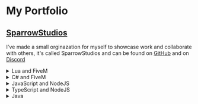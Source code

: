 # My Portfolio
## [SparrowStudios](https://github.com/SparrowStudios)
I've made a small orginazation for myself to showcase work and collaborate with others, it's called SparrowStudios and can be found on [GitHub](https://github.com/SparrowStudios) and on [Discord](https://discord.gg/FTYjcbkzFn)
<br>

<details>
  <summary>Lua and FiveM</summary>

  ### [JayBaitCar](https://github.com/JayPaulinCodes/JayBaitCar)
  <img src="https://github-readme-stats.vercel.app/api/pin/?username=jaypaulincodes&theme=radical&repo=jaybaitcar">
  
  ### [JayDiscordPresence](https://github.com/JayPaulinCodes/JayDiscordPresence)
  <img src="https://github-readme-stats.vercel.app/api/pin/?username=jaypaulincodes&theme=radical&repo=jaydiscordpresence">
  
  ### [JayVehicleControl](https://github.com/JayPaulinCodes/JayVehicleControl)
  <img src="https://github-readme-stats.vercel.app/api/pin/?username=jaypaulincodes&theme=radical&repo=jayvehiclecontrol">
  
  ### [JaySpikeStrips](https://github.com/JayPaulinCodes/JaySpikeStrips)
  <img src="https://github-readme-stats.vercel.app/api/pin/?username=jaypaulincodes&theme=radical&repo=jayspikestrips">
  
  ### [JayBasics](https://github.com/JayPaulinCodes/JayBasics)
  <img src="https://github-readme-stats.vercel.app/api/pin/?username=jaypaulincodes&theme=radical&repo=jaybasics">
  
  ### [JayPersistentFlashlight](https://github.com/JayPaulinCodes/JayPersistentFlashlight)
  <img src="https://github-readme-stats.vercel.app/api/pin/?username=jaypaulincodes&theme=radical&repo=jaypersistentflashlight">
  
  ### [JayToolbox](https://github.com/JayPaulinCodes/JayToolbox)
  <img src="https://github-readme-stats.vercel.app/api/pin/?username=jaypaulincodes&theme=radical&repo=jaytoolbox">
</details>


<details>
  <summary>C# and FiveM</summary>
  
  ### [ssDrones](https://github.com/SparrowStudios/ssDrones)
  <img src="https://github-readme-stats.vercel.app/api/pin/?username=SparrowStudios&theme=radical&repo=ssDrones">
</details>


<details>
  <summary>JavaScript and NodeJS</summary>

  ### [WordleJS](https://github.com/JayPaulinCodes/WordleJS)
  <img src="https://github-readme-stats.vercel.app/api/pin/?username=jaypaulincodes&theme=radical&repo=wordlejs">
  
  ### [discord-webhook-api](https://github.com/SparrowStudios/discord-webhook-api)
  <img src="https://github-readme-stats.vercel.app/api/pin/?username=SparrowStudios&theme=radical&repo=discord-webhook-api">
</details>


<details>
  <summary>TypeScript and NodeJS</summary>

  ### [ssCaptcha-bot](https://github.com/SparrowStudios/ssCaptcha-bot)
  <img src="https://github-readme-stats.vercel.app/api/pin/?username=SparrowStudios&theme=radical&repo=ssCaptcha-bot">
  
  ### [ssQueue](https://github.com/SparrowStudios/ssQueue)
  <img src="https://github-readme-stats.vercel.app/api/pin/?username=SparrowStudios&theme=radical&repo=ssQueue">
</details>


<details>
  <summary>Java</summary>

  ### [TicketQuery (CST2335 Project/Assignment)](https://github.com/JayPaulinCodes/CST2335_ProjectAssignment)
  <img src="https://github-readme-stats.vercel.app/api/pin/?username=jaypaulincodes&theme=radical&repo=CST2335_ProjectAssignment">
  
  ### [NebulaTags](https://github.com/JayPaulinCodes/NebulaTags)
  <img src="https://github-readme-stats.vercel.app/api/pin/?username=jaypaulincodes&theme=radical&repo=NebulaTags">
</details>
